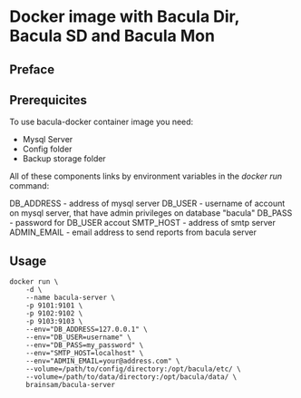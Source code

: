 # Docker image with Bacula Dir, Bacula SD and Bacula Mon

## Preface

## Prerequicites

To use bacula-docker container image you need:

* Mysql Server
* Config folder
* Backup storage folder

All of these components links by environment variables in the *docker run* command:

DB_ADDRESS - address of mysql server
DB_USER - username of account on mysql server, that have admin privileges on database "bacula"
DB_PASS - password for DB_USER accout
SMTP_HOST - address of smtp server
ADMIN_EMAIL - email address to send reports from bacula server



## Usage

```
docker run \
    -d \
    --name bacula-server \
    -p 9101:9101 \
    -p 9102:9102 \
    -p 9103:9103 \
    --env="DB_ADDRESS=127.0.0.1" \
    --env="DB_USER=username" \
    --env="DB_PASS=my_password" \
    --env="SMTP_HOST=localhost" \
    --env="ADMIN_EMAIL=your@address.com" \
    --volume=/path/to/config/directory:/opt/bacula/etc/ \
    --volume=/path/to/data/directory:/opt/bacula/data/ \
    brainsam/bacula-server

``` 
